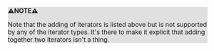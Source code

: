 <div style="margin:2em; background-color: #e0e0e0;">

<strong>⚠️NOTE️️️⚠️</strong>

Note that the adding of iterators is listed above but is not supported by any of the iterator types. It's there to make it explicit that adding together two iterators isn't a thing.
</div>

